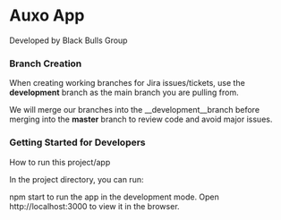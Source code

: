 # Auxo App

Developed by Black Bulls Group


### Branch Creation

When creating working branches for Jira issues/tickets, use the __development__ branch as the main branch you are pulling from.

We will merge our branches into the __development__branch before merging into the __master__ branch to review code and avoid major issues.

### Getting Started for Developers

How to run this project/app

In the project directory, you can run:

npm start to run the app in the development mode.
Open http://localhost:3000 to view it in the browser.
